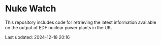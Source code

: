# Nuke Watch

This repository includes code for retrieving the latest information available on the output of EDF nuclear power plants in the UK.

Last updated: 2024-12-18 20:16